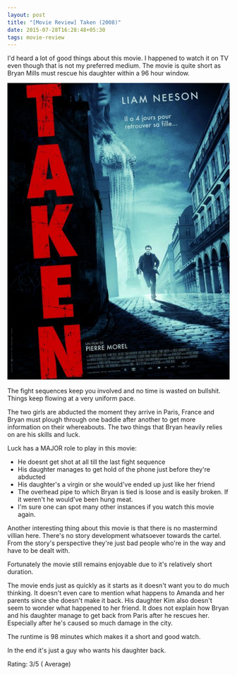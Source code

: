 ```yaml
---
layout: post
title: "[Movie Review] Taken (2008)"
date: 2015-07-28T16:28:48+05:30
tags: movie-review
---
```


I'd heard a lot of good things about this movie.
I happened to watch it on TV even though that is not my preferred medium.
The movie is quite short as Bryan Mills must rescue his daughter within a 96 hour window.

![Taken (2008);Taken (2008)](/img/movie-poster-taken-2008.jpg)

The fight sequences keep you involved and no time is wasted on bullshit.
Things keep flowing at a very uniform pace.

The two girls are abducted the moment they arrive in Paris, France and Bryan must plough through one baddie after another to get more information on their whereabouts.
The two things that Bryan heavily relies on are his skills and luck.

Luck has a MAJOR role to play in this movie:

* He doesnt get shot at all till the last fight sequence
* His daughter manages to get hold of the phone just before they're abducted
* His daughter's a virgin or she would've ended up just like her friend
* The overhead pipe to which Bryan is tied is loose and is easily broken. If it weren't he would've been hung meat.
* I'm sure one can spot many other instances if you watch this movie again.

Another interesting thing about this movie is that there is no mastermind villian here.
There's no story development whatsoever towards the cartel.
From the story's perspective they're just bad people who're in the way and have to be dealt with.

Fortunately the movie still remains enjoyable due to it's relatively short duration.

The movie ends just as quickly as it starts as it doesn't want you to do much thinking.
It doesn't even care to mention what happens to Amanda and her parents since she doesn't make it back.
His daughter Kim also doesn't seem to wonder what happened to her friend.
It does not explain how Bryan and his daughter manage to get back from Paris after he rescues her.
Especially after he's caused so much damage in the city.

The runtime is 98 minutes which makes it a short and good watch.

In the end it's just a guy who wants his daughter back.

Rating: 3/5 ( Average)
